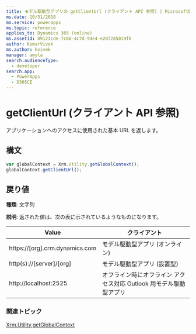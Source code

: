 ```yaml
---
title: モデル駆動型アプリの getClientUrl (クライアント API 参照) | MicrosoftDocs
ms.date: 10/31/2018
ms.service: powerapps
ms.topic: reference
applies_to: Dynamics 365 (online)
ms.assetid: 89123cde-7c66-4c7d-94e4-e287285019f8
author: KumarVivek
ms.author: kvivek
manager: amyla
search.audienceType:
  - developer
search.app:
  - PowerApps
  - D365CE
---
```

# <a name="getclienturl-client-api-reference"></a>getClientUrl (クライアント API 参照)



アプリケーションへのアクセスに使用された基本 URL を返します。

## <a name="syntax"></a>構文

```JavaScript
var globalContext = Xrm.Utility.getGlobalContext();
globalContext.getClientUrl();
``` 

## <a name="return-value"></a>戻り値

**種類**: 文字列

**説明**: 返された値は、次の表に示されているようなものになります。

|Value |クライアント |
|---|---|
|https://[org].crm.dynamics.com|モデル駆動型アプリ (オンライン)|
|http(s)://[server]/[org]|モデル駆動型アプリ (設置型)|
|http://localhost:2525|オフライン時にオフライン アクセス対応 Outlook 用モデル駆動型アプリ|

### <a name="related-topics"></a>関連トピック

[Xrm.Utility.getGlobalContext](../getGlobalContext.md)





